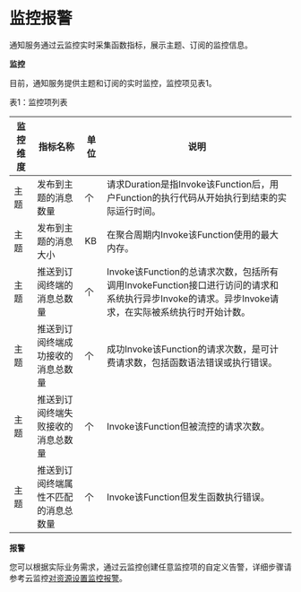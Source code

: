 # 监控报警

通知服务通过云监控实时采集函数指标，展示主题、订阅的监控信息。

**监控**

目前，通知服务提供主题和订阅的实时监控，监控项见表1。

表1：监控项列表

| 监控维度           | 指标名称            | 单位 | 说明                                                         |
| -------------------  | ------------------- | ---- | ------------------------------------------------------------ |
| 主题           | 发布到主题的消息数量       | 个   | 请求Duration是指Invoke该Function后，用户Function的执行代码从开始执行到结束的实际运行时间。 |
| 主题            | 发布到主题的消息大小     | KB   | 在聚合周期内Invoke该Function使用的最大内存。                   |
| 主题          | 推送到订阅终端的消息总数量  | 个   | Invoke该Function的总请求次数，包括所有调用InvokeFunction接口进行访问的请求和系统执行异步Invoke的请求。异步Invoke请求，在实际被系统执行时开始计数。 |
| 主题            | 推送到订阅终端成功接收的消息总数量  | 个   | 成功Invoke该Function的请求次数，是可计费请求数，包括函数语法错误或执行错误。 |
| 主题            | 推送到订阅终端失败接收的消息总数量   | 个   | Invoke该Function但被流控的请求次数。                          |
| 主题           | 推送到订阅终端属性不匹配的消息总数量     | 个   | Invoke该Function但发生函数执行错误。 |

 

**报警**

您可以根据实际业务需求，通过云监控创建任意监控项的自定义告警，详细步骤请参考云监控[对资源设置监控报警](https://docs.jdcloud.com/cn/monitoring/set-alarm-rules-details)。
